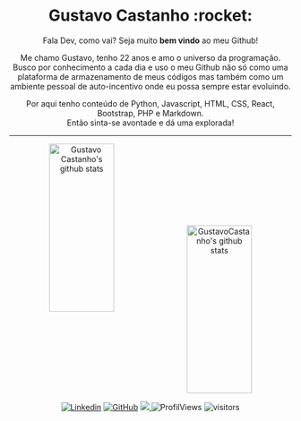 <!--
**duartecgustavo/duartecgustavo** is a ✨ _special_ ✨ repository because its `README.md` (this file) appears on your GitHub profile.

Here are some ideas to get you started:

- 🔭 I’m currently working on ...
- 🌱 I’m currently learning ...
- 👯 I’m looking to collaborate on ...
- 🤔 I’m looking for help with ...
- 💬 Ask me about ...
- 📫 How to reach me: ...
- 😄 Pronouns: ...
- ⚡ Fun fact: ...
-->

<h1 align="center"> Gustavo Castanho :rocket: </h1>

<p align="center">
  Fala Dev, como vai? Seja muito <b>bem vindo</b> ao meu Github!
<p/>

<p align="center">
Me chamo Gustavo, tenho 22 anos e amo o universo da programação. 
Busco por conhecimento a cada dia e uso o meu Github não só como uma plataforma de armazenamento de meus códigos mas também como um ambiente pessoal de auto-incentivo onde eu possa sempre estar evoluindo.
<p/>

<p align="center">
Por aqui tenho conteúdo de Python, Javascript, HTML, CSS, React, Bootstrap, PHP e Markdown.<br>
Então sinta-se avontade e dá uma explorada!
<p/>

---

<div style="diplay:flex" align="center">
 
<img alt="Gustavo Castanho's github stats" width="48%" height="300px" src="https://github-readme-stats.vercel.app/api?username=duartecgustavo&show_icons=true&theme=tokyonight" />
 
<img width="48%" height="300px" align="center" alt="GustavoCastanho's github stats" src="https://github-readme-stats.vercel.app/api/top-langs/?username=duartecgustavo&count_private=true&theme=dracula">
  
<div/>

<!--<img alt="Gustavo Castanho's github stats" style="text-align: center;" width="100%" height="250px" src="https://github-readme-stats.vercel.app/api/top-langs/?username=duartecgustavo&layout=compact" />-->

[![Linkedin](https://img.shields.io/badge/-LinkedIn-0e76a8?style=flat-square&logo=Linkedin&logoColor=white&link=https://www.linkedin.com/in/gustavo-castanho-duarte-578127160/)](https://www.linkedin.com/in/gustavo-castanho-duarte-578127160/)
[![GitHub](https://img.shields.io/badge/-GitHub-181717?style=flat&logo=github&link=https://github.com/duartecgustavo)](https://github.com/duartecgustavo)
<a href="mailto:duartecgustavo@outlook.com" target="_blank">
  <img src="https://img.shields.io/badge/-Outlook-8752CC?style=flat&logo=Outlook&logoColor=white">
</a>
<img alt="ProfilViews" src="https://views.whatilearened.today/views/github/duartecgustavo/duartecgustavo.svg" />
<img alt="visitors" src="https://visitor-badge.glitch.me/badge?page_id=duartecgustavo.duartecgustavo" />
